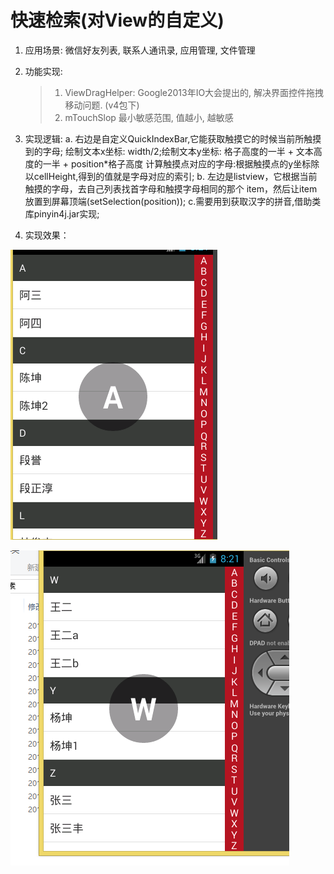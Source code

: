 # 快速检索(对View的自定义) 

1. 应用场景: 微信好友列表, 联系人通讯录, 应用管理, 文件管理
2. 功能实现: 
   >  1. ViewDragHelper: Google2013年IO大会提出的,
   >   解决界面控件拖拽移动问题. (v4包下)
   >  2. mTouchSlop 最小敏感范围, 值越小, 越敏感
3. 实现逻辑:
   a. 右边是自定义QuickIndexBar,它能获取触摸它的时候当前所触摸到的字母;
   绘制文本x坐标: width/2;绘制文本y坐标: 格子高度的一半 + 文本高度的一半 + position*格子高度
   计算触摸点对应的字母:根据触摸点的y坐标除以cellHeight,得到的值就是字母对应的索引;
   b. 左边是listview，它根据当前触摸的字母，去自己列表找首字母和触摸字母相同的那个
   item，然后让item放置到屏幕顶端(setSelection(position));
   c.需要用到获取汉字的拼音,借助类库pinyin4j.jar实现;
   
4. 实现效果：

![](/image/1.png)

![](/image/2.png)
